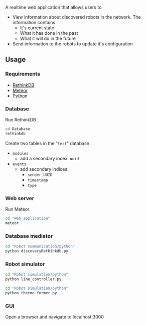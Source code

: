 A realtime web application that allows users to

- View information about discovered robots in the network. The information contains
  - It's current state
  - What it has done in the past
  - What it will do in the future
- Send information to the robots to update it's configuration

## Usage

### Requirements

- [RethinkDB](http://rethinkdb.com/docs/install/)
- [Meteor](https://www.meteor.com/install)
- [Python](https://www.python.org/downloads/)

### Database
Run RethinkDB
```sh
cd Database
rethinkdb
```

Create two tables in the "`test`" database

- `modules`
  - add a secondary index: `uuid`
- `events`
  - add secondary indices:
    - `sender_UUID`
    - `timestamp`
    - `type`

### Web server
Run Meteor
```sh
cd "Web application"
meteor
```

### Database mediator
```sh
cd "Robot communication/python"
python discoveryRethinkdb.py
```

### Robot simulator
```sh
cd "Robot simulation/python"
python line_controller.py
```

```sh
cd "Robot simulation/python"
python thermo_former.py
```

### GUI
Open a browser and navigate to localhost:3000